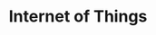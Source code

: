 ---
layout: posts_by_category
categories: iot
title: Internet of Things
permalink: /category/iot
---